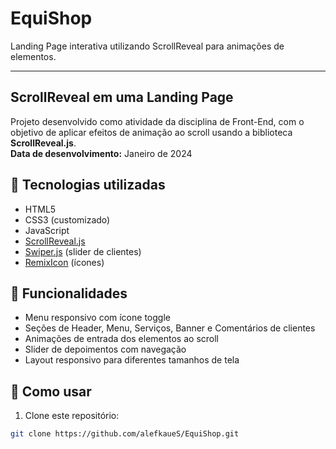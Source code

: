 # EquiShop
Landing Page interativa utilizando ScrollReveal para animações de elementos.

---

## ScrollReveal em uma Landing Page

Projeto desenvolvido como atividade da disciplina de Front-End, com o objetivo de aplicar efeitos de animação ao scroll usando a biblioteca **ScrollReveal.js**.  
**Data de desenvolvimento:** Janeiro de 2024

## 🔹 Tecnologias utilizadas
- HTML5
- CSS3 (customizado)
- JavaScript
- [ScrollReveal.js](https://scrollrevealjs.org/)
- [Swiper.js](https://swiperjs.com/) (slider de clientes)
- [RemixIcon](https://remixicon.com/) (ícones)

## 🔹 Funcionalidades
- Menu responsivo com ícone toggle
- Seções de Header, Menu, Serviços, Banner e Comentários de clientes
- Animações de entrada dos elementos ao scroll
- Slider de depoimentos com navegação
- Layout responsivo para diferentes tamanhos de tela

## 🔹 Como usar
1. Clone este repositório:
```bash
git clone https://github.com/alefkaueS/EquiShop.git
